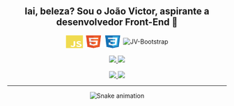 <div align="center">

<h2>Iai, beleza? Sou o João Victor, aspirante a desenvolvedor Front-End 👋</h2>

</div>

<div align="center" style="display: inline_block">
  <img align="center" alt="JV-Js" height="30" width="40" src="https://raw.githubusercontent.com/devicons/devicon/master/icons/javascript/javascript-plain.svg">
  <!--<img align="center" alt="JV-Ts" height="30" width="40" src="https://raw.githubusercontent.com/devicons/devicon/master/icons/typescript/typescript-plain.svg">
  <img align="center" alt="JV-Angular" height="30" width="40" src="https://cdn.jsdelivr.net/gh/devicons/devicon/icons/angularjs/angularjs-original.svg"/>
  <img align="center" alt="JV-vueJS" height="30" width="40" src="https://cdn.jsdelivr.net/gh/devicons/devicon/icons/vuejs/vuejs-original.svg"/>
  <img align="center" alt="JV-React" height="30" width="40" src="https://raw.githubusercontent.com/devicons/devicon/master/icons/react/react-original.svg">-->
  <img align="center" alt="JV-HTML" height="30" width="40" src="https://raw.githubusercontent.com/devicons/devicon/master/icons/html5/html5-original.svg">
  <img align="center" alt="JV-CSS" height="30" width="40" src="https://raw.githubusercontent.com/devicons/devicon/master/icons/css3/css3-original.svg">
  <img align="center" alt="JV-Bootstrap" height="30" width="40" src="https://cdn.jsdelivr.net/gh/devicons/devicon/icons/bootstrap/bootstrap-original.svg"/>
  <!--<img align="center" alt="JV-nodeJS" height="30" width="40" src="https://cdn.jsdelivr.net/gh/devicons/devicon/icons/nodejs/nodejs-original.svg"/>
  <img align="center" alt="JV-mongoDB" height="30" width="40" src="https://cdn.jsdelivr.net/gh/devicons/devicon/icons/mongodb/mongodb-original.svg"/>-->
</div>

<br>
<div align="center">
  <a href="https://github.com/jvictorPS">
  <img height="150em" width:"200em" src="https://github-readme-stats.vercel.app/api?username=jvictorPS&show_icons=true&theme=discord_old_blurple&include_all_commits=true&count_private=true"/>
  <img height="150em" src="https://github-readme-stats.vercel.app/api/top-langs/?username=jvictorPS&layout=compact&langs_count=7&theme=discord_old_blurple"/>
</div>

<br>
<div align="center"> 
<a href="https://www.linkedin.com/in/joaovictorps" target="_blank"><img src="https://img.shields.io/badge/-LinkedIn-%230077B5?style=for-the-badge&logo=linkedin&logoColor=white" target="_blank"> </a> 
<a href = "mailto:j.victorbahia@gmail.com"><img src="https://img.shields.io/badge/gmail-EA4335?style=for-the-badge&logo=gmail&logoColor=white" target="_blank"></a>

 <hr> 
 
![Snake animation](https://github.com/jvictorPS/jvictorPS/blob/output/github-contribution-grid-snake.svg)

</div>


